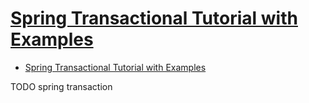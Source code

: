 # [Spring Transactional Tutorial with Examples](https://hellokoding.com/spring-transactional/)

- [Spring Transactional Tutorial with Examples](#spring-transactional-tutorial-with-examples)









TODO spring transaction